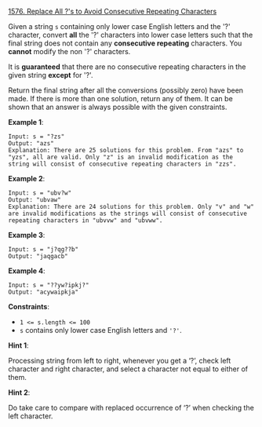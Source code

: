 [1576. Replace All ?'s to Avoid Consecutive Repeating Characters](https://leetcode.com/problems/replace-all-s-to-avoid-consecutive-repeating-characters/)

Given a string `s` containing only lower case English letters and the '?' character, convert **all** the '?' characters into lower case letters such that the final string does not contain any **consecutive repeating** characters. You **cannot** modify the non '?' characters.

It is **guaranteed** that there are no consecutive repeating characters in the given string **except** for '?'.

Return the final string after all the conversions (possibly zero) have been made. If there is more than one solution, return any of them. It can be shown that an answer is always possible with the given constraints.

**Example 1**:
```
Input: s = "?zs"
Output: "azs"
Explanation: There are 25 solutions for this problem. From "azs" to "yzs", all are valid. Only "z" is an invalid modification as the string will consist of consecutive repeating characters in "zzs".
```

**Example 2**:
```
Input: s = "ubv?w"
Output: "ubvaw"
Explanation: There are 24 solutions for this problem. Only "v" and "w" are invalid modifications as the strings will consist of consecutive repeating characters in "ubvvw" and "ubvww".
```

**Example 3**:
```
Input: s = "j?qg??b"
Output: "jaqgacb"
```

**Example 4**:
```
Input: s = "??yw?ipkj?"
Output: "acywaipkja"
 ```

**Constraints**:
* `1 <= s.length <= 100`
* `s` contains only lower case English letters and `'?'`.

**Hint 1**:

Processing string from left to right, whenever you get a ‘?’, check left character and right character, and select a character not equal to either of them.

**Hint 2**:

Do take care to compare with replaced occurrence of ‘?’ when checking the left character.